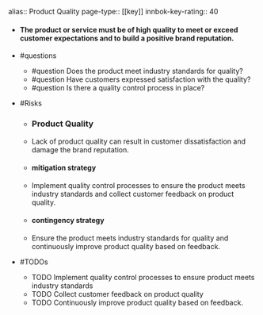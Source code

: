 alias:: Product Quality
page-type:: [[key]]
innbok-key-rating:: 40
- #### The product or service must be of high quality to meet or exceed customer expectations and to build a positive brand reputation.
- #questions
  - #question Does the product meet industry standards for quality?
  - #question Have customers expressed satisfaction with the quality?
  - #question Is there a quality control process in place?
- #Risks

  - ### Product Quality
  - Lack of product quality can result in customer dissatisfaction and damage the brand reputation.
  - #### mitigation strategy
  - Implement quality control processes to ensure the product meets industry standards and collect customer feedback on product quality.
  - #### contingency strategy
  - Ensure the product meets industry standards for quality and continuously improve product quality based on feedback.
- #TODOs
  - TODO Implement quality control processes to ensure product meets industry standards
  - TODO  Collect customer feedback on product quality
  - TODO  Continuously improve product quality based on feedback.


